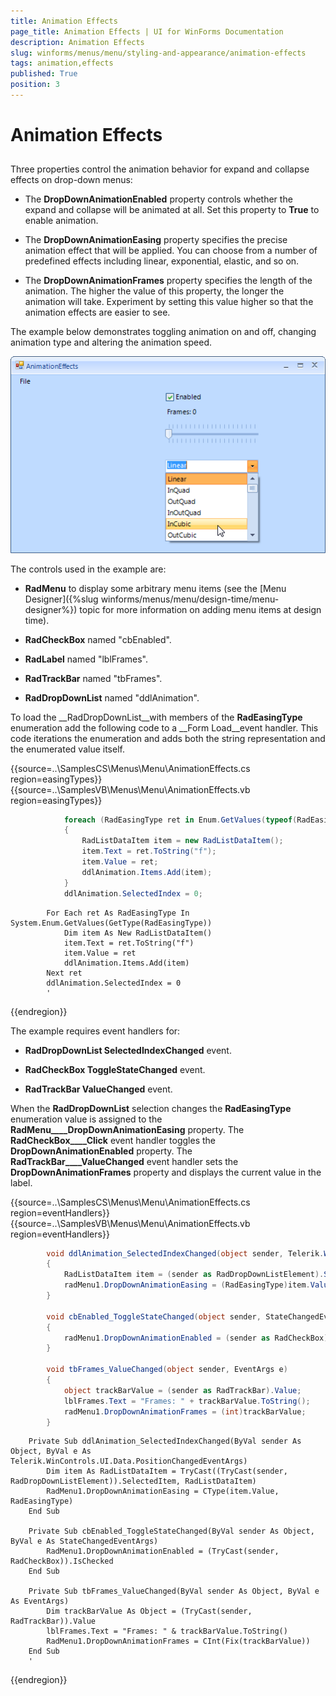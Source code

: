```yaml
---
title: Animation Effects
page_title: Animation Effects | UI for WinForms Documentation
description: Animation Effects
slug: winforms/menus/menu/styling-and-appearance/animation-effects
tags: animation,effects
published: True
position: 3
---
```


# Animation Effects



## 

Three properties control the animation behavior for expand and collapse effects on drop-down menus:

* The __DropDownAnimationEnabled__ property controls whether the expand and collapse will be animated at all. Set this property to __True__ to enable animation. 

* The __DropDownAnimationEasing__ property specifies the precise animation effect that will be applied. You can choose from a number of predefined effects including linear, exponential, elastic, and so on. 

* The __DropDownAnimationFrames__ property specifies the length of the animation. The higher the value of this property, the longer the animation will take. Experiment by setting this value higher so that the animation effects are easier to see.

The example below demonstrates toggling animation on and off, changing animation type and altering the animation speed. 

![menus-menu-styling-and-appearance-animation-effects 001](images/menus-menu-styling-and-appearance-animation-effects001.png)

The controls used in the example are:

* __RadMenu__ to display some arbitrary menu items (see the [Menu Designer]({%slug winforms/menus/menu/design-time/menu-designer%}) topic for more information on adding menu items at design time).

* __RadCheckBox__ named "cbEnabled".

* __RadLabel__ named "lblFrames".

* __RadTrackBar__ named "tbFrames".

* __RadDropDownList__ named "ddlAnimation".  

To load the __RadDropDownList__with members of the __RadEasingType__ enumeration add the following code to a __Form Load__event handler. This code iterations the enumeration and adds both the string representation and the enumerated value itself. 

{{source=..\SamplesCS\Menus\Menu\AnimationEffects.cs region=easingTypes}} 
{{source=..\SamplesVB\Menus\Menu\AnimationEffects.vb region=easingTypes}} 

````C#
            foreach (RadEasingType ret in Enum.GetValues(typeof(RadEasingType)))
            {
                RadListDataItem item = new RadListDataItem();
                item.Text = ret.ToString("f");
                item.Value = ret;
                ddlAnimation.Items.Add(item);
            }
            ddlAnimation.SelectedIndex = 0;
````
````VB.NET
        For Each ret As RadEasingType In System.Enum.GetValues(GetType(RadEasingType))
            Dim item As New RadListDataItem()
            item.Text = ret.ToString("f")
            item.Value = ret
            ddlAnimation.Items.Add(item)
        Next ret
        ddlAnimation.SelectedIndex = 0
        '
````

{{endregion}} 

The example requires event handlers for: 

* __RadDropDownList SelectedIndexChanged__ event.

* __RadCheckBox ToggleStateChanged__ event.

* __RadTrackBar ValueChanged__ event.

When the __RadDropDownList__ selection changes the __RadEasingType__ enumeration value is assigned to the __RadMenu____DropDownAnimationEasing__ property. The __RadCheckBox____Click__ event handler toggles the __DropDownAnimationEnabled__ property. The __RadTrackBar____ValueChanged__ event handler sets the __DropDownAnimationFrames__ property and displays the current value in the label. 

{{source=..\SamplesCS\Menus\Menu\AnimationEffects.cs region=eventHandlers}} 
{{source=..\SamplesVB\Menus\Menu\AnimationEffects.vb region=eventHandlers}} 

````C#
        void ddlAnimation_SelectedIndexChanged(object sender, Telerik.WinControls.UI.Data.PositionChangedEventArgs e)
        {
            RadListDataItem item = (sender as RadDropDownListElement).SelectedItem as RadListDataItem;
            radMenu1.DropDownAnimationEasing = (RadEasingType)item.Value;
        }

        void cbEnabled_ToggleStateChanged(object sender, StateChangedEventArgs args)
        {
            radMenu1.DropDownAnimationEnabled = (sender as RadCheckBox).IsChecked;
        }

        void tbFrames_ValueChanged(object sender, EventArgs e)
        {
            object trackBarValue = (sender as RadTrackBar).Value;
            lblFrames.Text = "Frames: " + trackBarValue.ToString();
            radMenu1.DropDownAnimationFrames = (int)trackBarValue;
        }
````
````VB.NET
    Private Sub ddlAnimation_SelectedIndexChanged(ByVal sender As Object, ByVal e As Telerik.WinControls.UI.Data.PositionChangedEventArgs)
        Dim item As RadListDataItem = TryCast((TryCast(sender, RadDropDownListElement)).SelectedItem, RadListDataItem)
        RadMenu1.DropDownAnimationEasing = CType(item.Value, RadEasingType)
    End Sub

    Private Sub cbEnabled_ToggleStateChanged(ByVal sender As Object, ByVal e As StateChangedEventArgs)
        RadMenu1.DropDownAnimationEnabled = (TryCast(sender, RadCheckBox)).IsChecked
    End Sub

    Private Sub tbFrames_ValueChanged(ByVal sender As Object, ByVal e As EventArgs)
        Dim trackBarValue As Object = (TryCast(sender, RadTrackBar)).Value
        lblFrames.Text = "Frames: " & trackBarValue.ToString()
        RadMenu1.DropDownAnimationFrames = CInt(Fix(trackBarValue))
    End Sub
    '
````

{{endregion}} 



